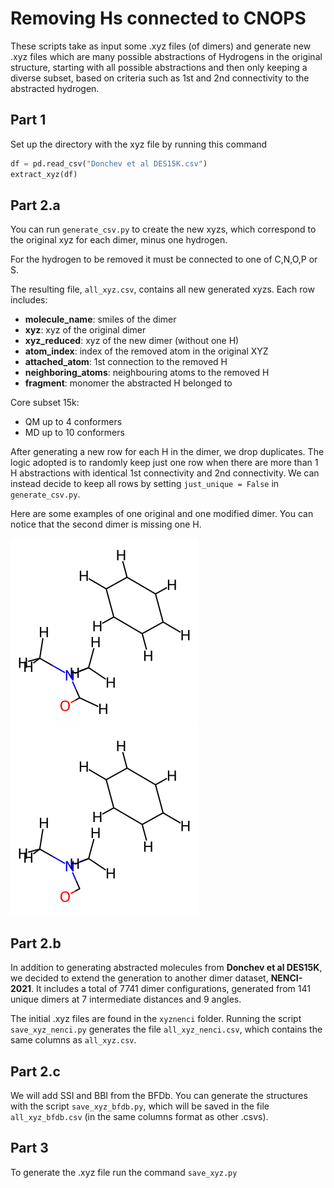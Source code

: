 # Removing Hs connected to CNOPS

These scripts take as input some .xyz files (of dimers) and generate new .xyz files which are many possible abstractions of Hydrogens in the original structure, starting with all possible abstractions and then only keeping a diverse subset, based on criteria such as 1st and 2nd connectivity to the abstracted hydrogen. 

## Part 1
Set up the directory with the xyz file by running this command

```python
df = pd.read_csv("Donchev et al DES15K.csv")
extract_xyz(df)
```

## Part 2.a
You can run `generate_csv.py` to create the new xyzs, which correspond to the original xyz for each dimer, minus one hydrogen.

For the hydrogen to be removed it must be connected to one of C,N,O,P or S.

The resulting file, `all_xyz.csv`, contains all new generated xyzs. 
Each row includes:
- **molecule_name**: smiles of the dimer
- **xyz**: xyz of the original dimer
- **xyz_reduced**: xyz of the new dimer (without one H)
- **atom_index**: index of the removed atom in the original XYZ
- **attached_atom**: 1st connection to the removed H
- **neighboring_atoms**: neighbouring atoms to the removed H
- **fragment**: monomer the abstracted H belonged to 

Core subset 15k:
- QM up to 4 conformers
- MD up to 10 conformers

After generating a new row for each H in the dimer, we drop duplicates. The logic adopted is to randomly keep just one row when there are more than 1 H abstractions with identical 1st connectivity and 2nd connectivity. We can instead decide to keep all rows by setting ```just_unique = False``` in  `generate_csv.py`.

Here are some examples of one original and one modified dimer. You can notice that the second dimer is missing one H.

![](whole.png)
![](1.png)


## Part 2.b
In addition to generating abstracted molecules from **Donchev et al DES15K**, we decided to extend the generation to another dimer dataset, **NENCI-2021**. It includes a total of 7741 dimer configurations, generated from 141 unique dimers at 7 intermediate distances and 9 angles.

The initial .xyz files are found in the `xyznenci` folder. Running the script `save_xyz_nenci.py` generates the file `all_xyz_nenci.csv`, which contains the same columns as `all_xyz.csv`.

## Part 2.c
We will add SSI and BBI from the BFDb.
You can generate the structures with the script `save_xyz_bfdb.py`, which will be saved in the file `all_xyz_bfdb.csv` (in the same columns format as other .csvs).

## Part 3
To generate the .xyz file run the command
```save_xyz.py```